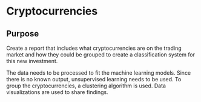 # Cryptocurrencies
## Purpose
Create a report that includes what cryptocurrencies are on the trading market and how they could be grouped to create a classification system for this new investment.

The data needs to be processed to fit the machine learning models. Since there is no known output, unsupervised learning needs to be used. To group the cryptocurrencies, a clustering algorithm is used. Data visualizations are used to share findings.

